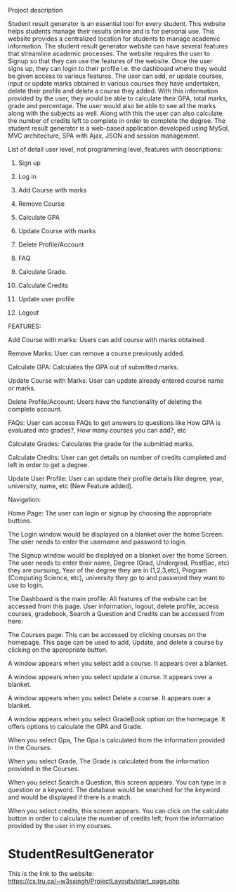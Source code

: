 Project description

Student result generator is an essential tool for every student. This website helps students manage their results online and is for personal use. This website provides a centralized location for students to manage academic information. The student result generator website can have several features that streamline academic processes. The website requires the user to Signup so that they can use the features of the website. Once the user signs up, they can login to their profile i.e. the dashboard where they would be given access to various features. The user can add, or update courses, input or update marks obtained in various courses they have undertaken, delete their profile and delete a course they added. With this information provided by the user, they would be able to calculate their GPA, total marks, grade and percentage. The user would also be able to see all the marks along with the subjects as well. Along with this the user can also calculate the number of credits left to complete in order to complete the degree. The student result generator is a web-based application developed using MySql, MVC architecture, SPA with Ajax, JSON and session management. 

List of detail user level, not programming level, features with descriptions:

1.	Sign up
   
2.	Log in
   
3.	Add Course with marks
   
4.	Remove Course
   
5.	Calculate GPA
	
6.	Update Course with marks
  
7.	Delete Profile/Account
   
8.	FAQ
  
9.	Calculate Grade.
  
10.	Calculate Credits
    
11.	Update user profile
    
12.	Logout

FEATURES:

Add Course with marks:	Users can add course with marks obtained.

Remove Marks:	User can remove a course previously added.

Calculate GPA:	Calculates the GPA out of submitted marks.

Update Course with Marks:	User can update already entered course name or marks.

Delete Profile/Account:	Users have the functionality of deleting the complete account.

FAQs:	User can access FAQs to get answers to questions like How GPA is evaluated into grades?, How many courses you can add?, etc

Calculate Grades:	Calculates the grade for the submitted marks.

Calculate Credits:	User can get details on number of credits completed and left in order to get a degree.

Update User Profile:	User can update their profile details like degree, year, university, name, etc (New Feature added).

Navigation:

Home Page: The user can login or signup by choosing the appropriate buttons.

The Login window would be displayed on a blanket over the home Screen. The user needs to enter the username and password to login.

The Signup window would be displayed on a blanket over the home Screen. The user needs to enter their name, Degree (Grad, Undergrad, PostBac, etc) they are pursuing, Year of the degree they are in (1,2,3,etc), Program (Computing Science, etc), university they go to and password they want to use to login. 

The Dashboard is the main profile: All features of the website can be accessed from this page. User information, logout, delete profile, access courses, gradebook, Search a Question and Credits can be accessed from here.

The Courses page: This can be accessed by clicking courses on the homepage. This page can be used to add, Update, and delete a course by clicking on the appropriate button.

A window appears when you select add a course. It appears over a blanket.

A window appears when you select update a course. It appears over a blanket.

A window appears when you select Delete a course. It appears over a blanket.

A window appears when you select GradeBook option on the homepage. It offers options to calculate the GPA and Grade.

When you select Gpa, The Gpa is calculated from the information provided in the Courses. 

When you select Grade, The Grade is calculated from the information provided in the Courses.

When you select Search a Question, this screen appears. You can type in a question or a keyword. The database would be searched for the keyword and would be displayed if there is a match.

When you select credits, this screen appears. You can click on the calculate button in order to calculate the number of credits left, from the information provided by the user in my courses.



# StudentResultGenerator
This is the link to the website: https://cs.tru.ca/~w3ssingh/ProjectLayouts/start_page.php
